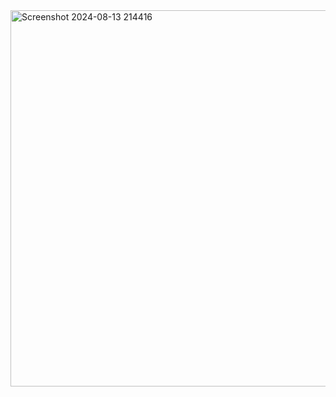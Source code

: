 <img width="1354" height="602" alt="Screenshot 2024-08-13 214416" src="https://github.com/user-attachments/assets/cdd1e96a-8303-4382-b99f-f0ede9670806" />
